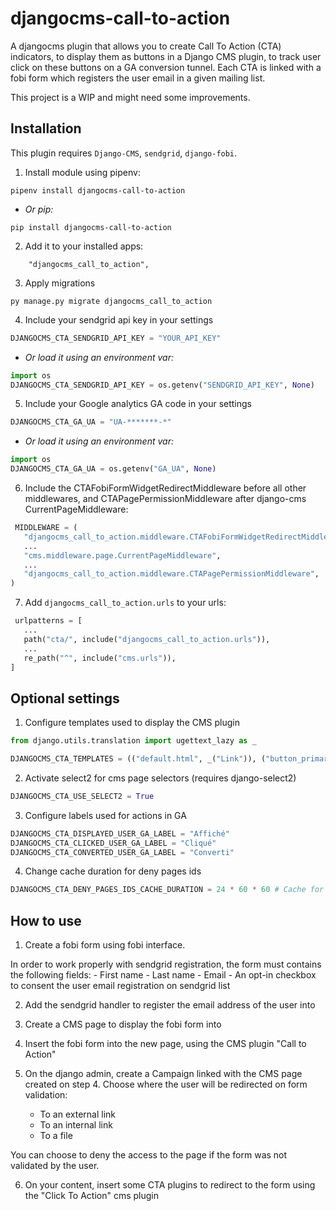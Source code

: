 djangocms-call-to-action
==========================

A djangocms plugin that allows you to create Call To Action (CTA) indicators, to display them as buttons in a Django CMS plugin, to track user click on these buttons on a GA conversion tunnel. Each CTA is linked with a fobi form which registers the user email in a given mailing list.

This project is a WIP and might need some improvements.

## Installation

This plugin requires `Django-CMS`, `sendgrid`, `django-fobi`.


 1. Install module using pipenv:
 ```
 pipenv install djangocms-call-to-action
 ```
 * *Or pip:*
 ```
 pip install djangocms-call-to-action
 ```
 2. Add it to your installed apps:
 ```
     "djangocms_call_to_action",
 ```
 3. Apply migrations
 ```
 py manage.py migrate djangocms_call_to_action
 ```
 4. Include your sendgrid api key in your settings
 ```python
 DJANGOCMS_CTA_SENDGRID_API_KEY = "YOUR_API_KEY"
 ```
 * *Or load it using an environment var:*
 ```python
 import os
 DJANGOCMS_CTA_SENDGRID_API_KEY = os.getenv("SENDGRID_API_KEY", None)
 ```
 5. Include your Google analytics GA code in your settings
 ```python
 DJANGOCMS_CTA_GA_UA = "UA-*******-*"
 ```
 * *Or load it using an environment var:*
 ```python
 import os
 DJANGOCMS_CTA_GA_UA = os.getenv("GA_UA", None)
 ```

 6. Include the CTAFobiFormWidgetRedirectMiddleware before all other middlewares, and CTAPagePermissionMiddleware after django-cms CurrentPageMiddleware:

 ```python
  MIDDLEWARE = (
    "djangocms_call_to_action.middleware.CTAFobiFormWidgetRedirectMiddleware",
    ...
    "cms.middleware.page.CurrentPageMiddleware",
    ...
    "djangocms_call_to_action.middleware.CTAPagePermissionMiddleware",
)
 ```

 7. Add `djangocms_call_to_action.urls` to your urls:

 ```python
  urlpatterns = [
    ...
    path("cta/", include("djangocms_call_to_action.urls")),
    ...
    re_path("^", include("cms.urls")),
]

 ```

## Optional settings

 1. Configure templates used to display the CMS plugin
 ```python
 from django.utils.translation import ugettext_lazy as _

 DJANGOCMS_CTA_TEMPLATES = (("default.html", _("Link")), ("button_primary.html", _("Button primary")), ("button_secondary.html", _("Button secondary")),)
 ```

 2. Activate select2 for cms page selectors (requires django-select2)
 ```python
 DJANGOCMS_CTA_USE_SELECT2 = True
 ```

 3. Configure labels used for actions in GA
 ```python
 DJANGOCMS_CTA_DISPLAYED_USER_GA_LABEL = "Affiché"
 DJANGOCMS_CTA_CLICKED_USER_GA_LABEL = "Cliqué"
 DJANGOCMS_CTA_CONVERTED_USER_GA_LABEL = "Converti"
 ```

 4. Change cache duration for deny pages ids
 ```python
 DJANGOCMS_CTA_DENY_PAGES_IDS_CACHE_DURATION = 24 * 60 * 60 # Cache for 24h
 ```

## How to use

 1. Create a fobi form using fobi interface.

 In order to work properly with sendgrid registration, the form must contains the following fields:
    - First name
    - Last name
    - Email
    - An opt-in checkbox to consent the user email registration on sendgrid list

 2. Add the sendgrid handler to register the email address of the user into

 3. Create a CMS page to display the fobi form into

 4. Insert the fobi form into the new page, using the CMS plugin "Call to Action"

 5. On the django admin, create a Campaign linked with the CMS page created on step 4.
 Choose where the user will be redirected on form validation:
    - To an external link
    - To an internal link
    - To a file

 You can choose to deny the access to the page if the form was not validated by the user.

 6. On your content, insert some CTA plugins to redirect to the form using the "Click To Action" cms plugin


